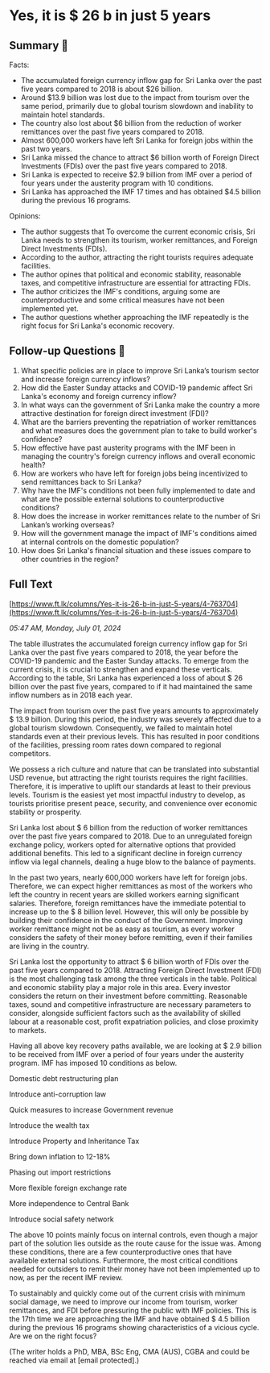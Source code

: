 # Yes, it is $ 26 b in just 5 years

## Summary 🤖

Facts:

- The accumulated foreign currency inflow gap for Sri Lanka over the past five years compared to 2018 is about $26 billion.
- Around $13.9 billion was lost due to the impact from tourism over the same period, primarily due to global tourism slowdown and inability to maintain hotel standards.
- The country also lost about $6 billion from the reduction of worker remittances over the past five years compared to 2018. 
- Almost 600,000 workers have left Sri Lanka for foreign jobs within the past two years. 
- Sri Lanka missed the chance to attract $6 billion worth of Foreign Direct Investments (FDIs) over the past five years compared to 2018.
- Sri Lanka is expected to receive $2.9 billion from IMF over a period of four years under the austerity program with 10 conditions. 
- Sri Lanka has approached the IMF 17 times and has obtained $4.5 billion during the previous 16 programs. 

Opinions:

- The author suggests that To overcome the current economic crisis, Sri Lanka needs to strengthen its tourism, worker remittances, and Foreign Direct Investments (FDIs).
- According to the author, attracting the right tourists requires adequate facilities. 
- The author opines that political and economic stability, reasonable taxes, and competitive infrastructure are essential for attracting FDIs.
- The author criticizes the IMF's conditions, arguing some are counterproductive and some critical measures have not been implemented yet. 
- The author questions whether approaching the IMF repeatedly is the right focus for Sri Lanka's economic recovery.

## Follow-up Questions 🤖

1. What specific policies are in place to improve Sri Lanka’s tourism sector and increase foreign currency inflows?
2. How did the Easter Sunday attacks and COVID-19 pandemic affect Sri Lanka's economy and foreign currency inflow? 
3. In what ways can the government of Sri Lanka make the country a more attractive destination for foreign direct investment (FDI)?
4. What are the barriers preventing the repatriation of worker remittances and what measures does the government plan to take to build worker's confidence? 
5. How effective have past austerity programs with the IMF been in managing the country's foreign currency inflows and overall economic health?
6. How are workers who have left for foreign jobs being incentivized to send remittances back to Sri Lanka? 
7. Why have the IMF's conditions not been fully implemented to date and what are the possible external solutions to counterproductive conditions?
8. How does the increase in worker remittances relate to the number of Sri Lankan’s working overseas?
9. How will the government manage the impact of IMF's conditions aimed at internal controls on the domestic population? 
10. How does Sri Lanka's financial situation and these issues compare to other countries in the region?

## Full Text

[https://www.ft.lk/columns/Yes-it-is-26-b-in-just-5-years/4-763704](https://www.ft.lk/columns/Yes-it-is-26-b-in-just-5-years/4-763704)

*05:47 AM, Monday, July 01, 2024*

The table illustrates the accumulated foreign currency inflow gap for Sri Lanka over the past five years compared to 2018, the year before the COVID-19 pandemic and the Easter Sunday attacks. To emerge from the current crisis, it is crucial to strengthen and expand these verticals. According to the table, Sri Lanka has experienced a loss of about $ 26 billion over the past five years, compared to if it had maintained the same inflow numbers as in 2018 each year.

The impact from tourism over the past five years amounts to approximately $ 13.9 billion. During this period, the industry was severely affected due to a global tourism slowdown. Consequently, we failed to maintain hotel standards even at their previous levels. This has resulted in poor conditions of the facilities, pressing room rates down compared to regional competitors.

We possess a rich culture and nature that can be translated into substantial USD revenue, but attracting the right tourists requires the right facilities. Therefore, it is imperative to uplift our standards at least to their previous levels. Tourism is the easiest yet most impactful industry to develop, as tourists prioritise present peace, security, and convenience over economic stability or prosperity.

Sri Lanka lost about $ 6 billion from the reduction of worker remittances over the past five years compared to 2018. Due to an unregulated foreign exchange policy, workers opted for alternative options that provided additional benefits. This led to a significant decline in foreign currency inflow via legal channels, dealing a huge blow to the balance of payments.

In the past two years, nearly 600,000 workers have left for foreign jobs. Therefore, we can expect higher remittances as most of the workers who left the country in recent years are skilled workers earning significant salaries. Therefore, foreign remittances have the immediate potential to increase up to the $ 8 billion level. However, this will only be possible by building their confidence in the conduct of the Government. Improving worker remittance might not be as easy as tourism, as every worker considers the safety of their money before remitting, even if their families are living in the country.

Sri Lanka lost the opportunity to attract $ 6 billion worth of FDIs over the past five years compared to 2018. Attracting Foreign Direct Investment (FDI) is the most challenging task among the three verticals in the table. Political and economic stability play a major role in this area. Every investor considers the return on their investment before committing. Reasonable taxes, sound and competitive infrastructure are necessary parameters to consider, alongside sufficient factors such as the availability of skilled labour at a reasonable cost, profit expatriation policies, and close proximity to markets.

Having all above key recovery paths available, we are looking at $ 2.9 billion to be received from IMF over a period of four years under the austerity program. IMF has imposed 10 conditions as below.

Domestic debt restructuring plan

Introduce anti-corruption law

Quick measures to increase Government revenue

Introduce the wealth tax

Introduce Property and Inheritance Tax

Bring down inflation to 12-18%

Phasing out import restrictions

More flexible foreign exchange rate

More independence to Central Bank

Introduce social safety network

The above 10 points mainly focus on internal controls, even though a major part of the solution lies outside as the route cause for the issue was. Among these conditions, there are a few counterproductive ones that have available external solutions. Furthermore, the most critical conditions needed for outsiders to remit their money have not been implemented up to now, as per the recent IMF review.

To sustainably and quickly come out of the current crisis with minimum social damage, we need to improve our income from tourism, worker remittances, and FDI before pressuring the public with IMF policies. This is the 17th time we are approaching the IMF and have obtained $ 4.5 billion during the previous 16 programs showing characteristics of a vicious cycle. Are we on the right focus?

(The writer holds a PhD, MBA, BSc Eng, CMA (AUS), CGBA and could be reached via email at [email protected].)


